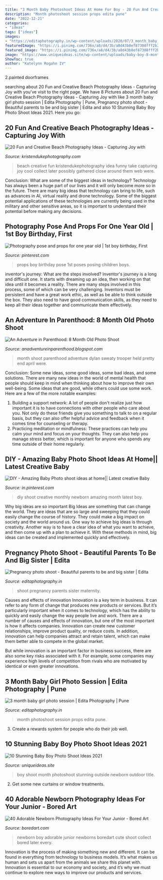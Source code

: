```yaml
---
title: "3 Month Baby Photoshoot Ideas At Home For Boy - 20 Fun And Creative Beach Photography Ideas"
description: "Month photoshoot session props edita pune"
date: "2022-12-21"
categories:
- "ideas"
tags: ["ideas"]
images:
- "https://editaphotography.in/wp-content/uploads/2020/07/3_month_baby_photoshoot_Edita_photography_Pune_P009-thegem-blog-timeline-large.jpg"
featuredImage: "https://i.pinimg.com/736x/a8/d4/3b/a8d43b8ef87308fff2b30d72f6239cca.jpg"
featured_image: "https://i.pinimg.com/736x/a8/d4/3b/a8d43b8ef87308fff2b30d72f6239cca.jpg"
image: "https://www.uniqueideas.site/wp-content/uploads/baby-boy-8-month-photo-shoot-baby-photography-ideas-outside.jpg"
ShowToc: true
author: "Katelynn Rogahn IV"
---
```



2.painted doorframes

	

		
searching about 20 Fun and Creative Beach Photography Ideas - Capturing Joy with you've visit to the right page. We have 8 Pictures about 20 Fun and Creative Beach Photography Ideas - Capturing Joy with like 3 month baby girl photo session | Edita Photography | Pune, Pregnancy photo shoot - Beautiful parents to be and big sister | Edita and also 10 Stunning Baby Boy Photo Shoot Ideas 2021. Here you go:
		
    
## 20 Fun And Creative Beach Photography Ideas - Capturing Joy With

<img loading=lazy src="http://www.kristendukephotography.com/wp-content/uploads/2015/03/beach-collage-e1427819075425.jpg" onerror="this.onerror=null;this.src='https://tse4.mm.bing.net/th?id=OIP.LYsw6BU4qM-A1w1CGQAGywHaLf&amp;pid=15.1';" alt="20 Fun and Creative Beach Photography Ideas - Capturing Joy with">

_Source: kristendukephotography.com_

>beach creative fun kristendukephotography idea funny take capturing joy cool collect later possibly gathered close around them web were. 

	

Conclusion: What are some of the biggest ideas in technology?
Technology has always been a huge part of our lives and it will only become more so in the future. There are many big ideas that technology can bring to life, such as advances in AI, virtual reality and drone technology. Some of the biggest potential applications of these technologies are currently being used in the military and other sensitive areas, so it is important to understand their potential before making any decisions.

    
## Photography Pose And Props For One Year Old | 1st Boy Birthday, First

<img loading=lazy src="https://i.pinimg.com/736x/2f/cf/ed/2fcfed4542e6d2be4b66e55a0643358e--posing-ideas-one-year-old-picture-ideas-for-boys.jpg" onerror="this.onerror=null;this.src='https://tse3.mm.bing.net/th?id=OIP.ZIlbpwOVjww66cyIOBql6QHaLH&amp;pid=15.1';" alt="Photography pose and props for one year old | 1st boy birthday, First">

_Source: pinterest.com_

>props boy birthday pose 1st poses posing children boys. 

	

inventor's journey: What are the steps involved?
Inventor's journey is a long and difficult one. It starts with dreaming up an idea, then working on that idea until it becomes a reality. There are many steps involved in this process, some of which can be very challenging. Inventors must be persistent and have a great work ethic, as well as be able to think outside the box. They also need to have good communication skills, as they need to keep all their ideas together and communicate them effectively.

    
## An Adventure In Parenthood: 8 Month Old Photo Shoot

<img loading=lazy src="https://2.bp.blogspot.com/-cYSQSqXzhnQ/UFBy7j_yVVI/AAAAAAAAGW0/L9c8dTaNrj4/s1600/Dunlap9.jpg" onerror="this.onerror=null;this.src='https://tse1.mm.bing.net/th?id=OIP.NiZ4wetKkvJDfaKoe_ZP6gHaFS&amp;pid=15.1';" alt="An Adventure in Parenthood: 8 Month Old Photo Shoot">

_Source: anadventureinparenthood.blogspot.com_

>month shoot parenthood adventure dylan sweaty trooper held pretty end april were. 

	

Conclusion: Some new ideas, some good ideas, some bad ideas, and some solutions.
There are many new ideas in the world of mental health that people should keep in mind when thinking about how to improve their own well-being. Some ideas that are good, while others could use some work. Here are a few of the more notable examples: 
1) Building a support network: A lot of people don't realize just how important it is to have connections with other people who care about you. Not only do these friends give you something to talk to on a regular basis, but they can also offer helpful advice and feedback when it comes time for counseling or therapy. 
2) Practicing meditation or mindfulness: These practices can help you calm your mind and focus on your thoughts. They can also help you manage stress better, which is important for anyone who spends any time outside of their home regularly.

    
## DIY - Amazing Baby Photo Shoot Ideas At Home|| Latest Creative Baby

<img loading=lazy src="https://i.pinimg.com/736x/a8/d4/3b/a8d43b8ef87308fff2b30d72f6239cca.jpg" onerror="this.onerror=null;this.src='https://tse3.mm.bing.net/th?id=OIP.EbCdVJjSumIxohckdVfWkwHaEK&amp;pid=15.1';" alt="DIY - Amazing Baby Photo shoot ideas at home|| Latest creative Baby">

_Source: in.pinterest.com_

>diy shoot creative monthly newborn amazing month latest boy. 

	

Why big ideas are so important
Big Ideas are something that can change the world. They are ideas that are so large and sweeping that they could easily change the course of history. They could make a big impact on society and the world around us. One way to achieve big ideas is through creativity. Another way is to have a clear idea of what you want to achieve, and then come up with a plan to achieve it. With these methods in mind, big ideas can be created and implemented quickly and effectively.

    
## Pregnancy Photo Shoot - Beautiful Parents To Be And Big Sister | Edita

<img loading=lazy src="http://editaphotography.in/blog/wp-content/uploads/2018/01/Maternity_Photo_shoot_Pune_D_103.jpg" onerror="this.onerror=null;this.src='https://tse1.mm.bing.net/th?id=OIP.jtfJMyKNNsjSYclL0hp_JgHaLH&amp;pid=15.1';" alt="Pregnancy photo shoot - Beautiful parents to be and big sister | Edita">

_Source: editaphotography.in_

>shoot pregnancy parents sister maternity. 

	

Causes and effects of innovation
Innovation is a key term in business. It can refer to any form of change that produces new products or services. But it’s particularly important when it comes to technology, which has the ability to quickly and easily change the way people live and work.
There are a number of causes and effects of innovation, but one of the most important is how it affects companies. Innovation can create new customer relationships, improve product quality, or reduce costs. In addition, innovation can help companies attract and retain talent, which can make them better able to compete in the global market.

But while innovation is an important factor in business success, there are also some key risks associated with it. For example, some companies may experience high levels of competition from rivals who are motivated by identical or even greater innovations.

    
## 3 Month Baby Girl Photo Session | Edita Photography | Pune

<img loading=lazy src="https://editaphotography.in/wp-content/uploads/2020/07/3_month_baby_photoshoot_Edita_photography_Pune_P009-thegem-blog-timeline-large.jpg" onerror="this.onerror=null;this.src='https://tse2.mm.bing.net/th?id=OIP.NZ3TR-gmy6wOdxrdNXJ5FAHaE8&amp;pid=15.1';" alt="3 month baby girl photo session | Edita Photography | Pune">

_Source: editaphotography.in_

>month photoshoot session props edita pune. 

	

3. Create a rewards system for people who do their job well.

    
## 10 Stunning Baby Boy Photo Shoot Ideas 2021

<img loading=lazy src="https://www.uniqueideas.site/wp-content/uploads/baby-boy-8-month-photo-shoot-baby-photography-ideas-outside.jpg" onerror="this.onerror=null;this.src='https://tse4.mm.bing.net/th?id=OIP.Hy3BWnygXPh_6nbZ8p0t8AHaFj&amp;pid=15.1';" alt="10 Stunning Baby Boy Photo Shoot Ideas 2021">

_Source: uniqueideas.site_

>boy shoot month photoshoot stunning outside newborn outdoor title. 

	

2. Get some new curtains or window treatments.

    
## 40 Adorable Newborn Photography Ideas For Your Junior - Bored Art

<img loading=lazy src="https://www.boredart.com/wp-content/uploads/2015/12/Adorable-newborn-Photography-Ideas-For-Your-Junior-11.jpg" onerror="this.onerror=null;this.src='https://tse4.mm.bing.net/th?id=OIP.egHoG4t-nIzjBtvFvjQ-NwHaLH&amp;pid=15.1';" alt="40 Adorable Newborn Photography Ideas For Your Junior - Bored Art">

_Source: boredart.com_

>newborn boy adorable junior newborns boredart cute shoot collect bored later every. 

	

Innovation is the process of making something new and different. It can be found in everything from technology to business models. It’s what makes us human and sets us apart from the animals we share this planet with. Innovation is essential to our economy and society, and it’s why we must continue to explore new ways to improve our products and services.

